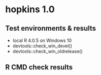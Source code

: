
# hopkins 1.0



## Test environments & results

* local R 4.0.5 on Windows 10
* devtools::check_win_devel()
* devtools::check_win_oldrelease()

## R CMD check results

